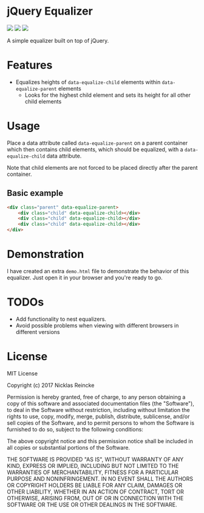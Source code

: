 # jQuery Equalizer

![](https://img.shields.io/badge/license-MIT-green.svg)
![](https://img.shields.io/badge/Version-1.0.0-green.svg)
![](https://img.shields.io/badge/jQuery-%5E3.2.1-blue.svg)

A simple equalizer built on top of jQuery.

# Features

* Equalizes heights of `data-equalize-child` elements within `data-equalize-parent` elements
  * Looks for the highest child element and sets its height for all other child elements

# Usage

Place a data attribute called `data-equalize-parent` on a parent container which then contains
child elements, which should be equalized, with a `data-equalize-child` data attribute.

Note that child elements are not forced to be placed directly after the parent container.

## Basic example

```html
<div class="parent" data-equalize-parent>
    <div class="child" data-equalize-child></div>
    <div class="child" data-equalize-child></div>
    <div class="child" data-equalize-child></div>
</div>
```

# Demonstration

I have created an extra `demo.html` file to demonstrate the behavior of this
equalizer. Just open it in your browser and you're ready to go.

# TODOs

* Add functionality to nest equalizers.
* Avoid possible problems when viewing with different browsers in different versions

# License

MIT License

Copyright (c) 2017 Nicklas Reincke

Permission is hereby granted, free of charge, to any person obtaining a copy
of this software and associated documentation files (the "Software"), to deal
in the Software without restriction, including without limitation the rights
to use, copy, modify, merge, publish, distribute, sublicense, and/or sell
copies of the Software, and to permit persons to whom the Software is
furnished to do so, subject to the following conditions:

The above copyright notice and this permission notice shall be included in all
copies or substantial portions of the Software.

THE SOFTWARE IS PROVIDED "AS IS", WITHOUT WARRANTY OF ANY KIND, EXPRESS OR
IMPLIED, INCLUDING BUT NOT LIMITED TO THE WARRANTIES OF MERCHANTABILITY,
FITNESS FOR A PARTICULAR PURPOSE AND NONINFRINGEMENT. IN NO EVENT SHALL THE
AUTHORS OR COPYRIGHT HOLDERS BE LIABLE FOR ANY CLAIM, DAMAGES OR OTHER
LIABILITY, WHETHER IN AN ACTION OF CONTRACT, TORT OR OTHERWISE, ARISING FROM,
OUT OF OR IN CONNECTION WITH THE SOFTWARE OR THE USE OR OTHER DEALINGS IN THE
SOFTWARE.
